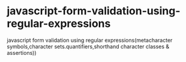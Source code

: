 # javascript-form-validation-using-regular-expressions
javascript form validation using regular expressions(metacharacter symbols,character sets.quantifiers,shorthand character classes &amp; assertions))

